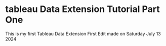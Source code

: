 # tableau Data Extension Tutorial Part One
This is my first Tableau Data Extension
First Edit made on Saturday July 13 2024